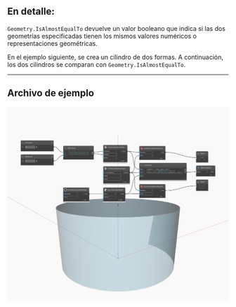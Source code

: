 ## En detalle:
`Geometry.IsAlmostEqualTo` devuelve un valor booleano que indica si las dos geometrías especificadas tienen los mismos valores numéricos o representaciones geométricas.

En el ejemplo siguiente, se crea un cilindro de dos formas. A continuación, los dos cilindros se comparan con `Geometry.IsAlmostEqualTo`.
___
## Archivo de ejemplo

![Geometry.IsAlmostEqualTo](./Autodesk.DesignScript.Geometry.Geometry.IsAlmostEqualTo_img.jpg)
